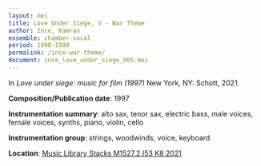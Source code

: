 ```yaml
---
layout: mei
title: Love Under Siege, V - War Theme
author: Ince, Kamran
ensemble: chamber-vocal
period: 1990-1999
permalink: /ince-war-theme/
document: ince_love_under_siege_005.mei
---
```


In *Love under siege: music for film (1997)* New York, NY: Schott, 2021.

**Composition/Publication date**: 1997

**Instrumentation summary**: alto sax, tenor sax, electric bass, male voices, female voices, synths, piano, violin, cello

**Instrumentation group**: strings, woodwinds, voice, keyboard

**Location**: <a href="https://tufts.primo.exlibrisgroup.com/permalink/01TUN_INST/1kc9gia/alma991018726334503851" target="_blank">Music Library Stacks M1527.2.I53 K8 2021</a>